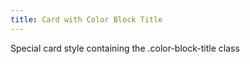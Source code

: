 ```yaml
---
title: Card with Color Block Title
---
```

Special card style containing the .color-block-title class
